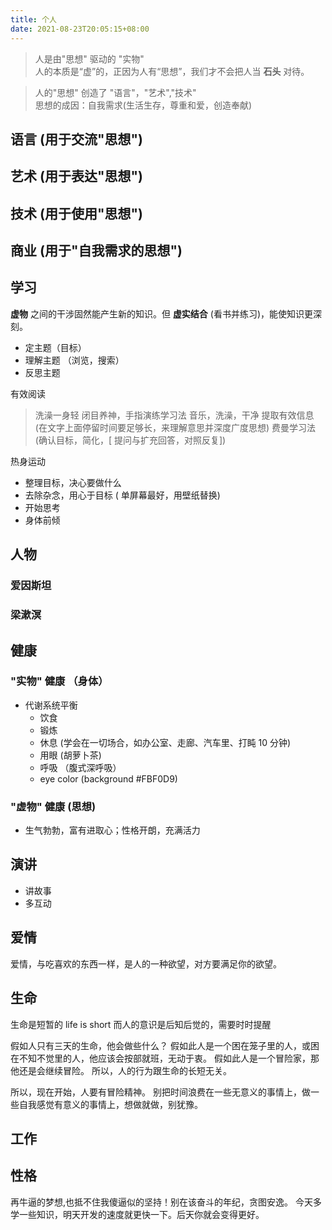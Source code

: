 ```yaml
---
title: 个人
date: 2021-08-23T20:05:15+08:00
---
```


> 人是由"思想" 驱动的 "实物"  
> 人的本质是“虚”的，正因为人有“思想”，我们才不会把人当 **石头** 对待。

<!--more-->
> 人的"思想" 创造了 "语言"，"艺术","技术"   
> 思想的成因：自我需求(生活生存，尊重和爱，创造奉献)   

## 语言 (用于交流"思想")
## 艺术 (用于表达"思想")
## 技术 (用于使用"思想")
## 商业 (用于"自我需求的思想")
## 学习
**虚物** 之间的干涉固然能产生新的知识。但 **虚实结合** (看书并练习)，能使知识更深刻。

- 定主题（目标）
- 理解主题 （浏览，搜索）
- 反思主题

有效阅读
> 洗澡一身轻
> 闭目养神，手指演练学习法
> 音乐，洗澡，干净
> 提取有效信息 (在文字上面停留时间要足够长，来理解意思并深度广度思想)
> 费曼学习法(确认目标，简化，[ 提问与扩充回答，对照反复])


热身运动
- 整理目标，决心要做什么
- 去除杂念，用心于目标 ( 单屏幕最好，用壁纸替换)
- 开始思考
- 身体前倾

## 人物
### 爱因斯坦
### 梁漱溟

## 健康
### "实物" 健康 （身体）
- 代谢系统平衡
   - 饮食
   - 锻炼
   - 休息 (学会在一切场合，如办公室、走廊、汽车里、打盹 10 分钟)
   - 用眼 (胡萝卜茶)
   - 呼吸 （腹式深呼吸）
   - eye color (background #FBF0D9)
### "虚物" 健康 (思想)

  - 生气勃勃，富有进取心；性格开朗，充满活力

## 演讲
- 讲故事
- 多互动

## 爱情
爱情，与吃喜欢的东西一样，是人的一种欲望，对方要满足你的欲望。  

## 生命
生命是短暂的 life is short 
而人的意识是后知后觉的，需要时时提醒

假如人只有三天的生命，他会做些什么？
假如此人是一个困在笼子里的人，或困在不知不觉里的人，他应该会按部就班，无动于衷。
假如此人是一个冒险家，那他还是会继续冒险。
所以，人的行为跟生命的长短无关。

所以，现在开始，人要有冒险精神。
别把时间浪费在一些无意义的事情上，做一些自我感觉有意义的事情上，想做就做，别犹豫。


## 工作
## 性格
再牛逼的梦想,也抵不住我傻逼似的坚持！别在该奋斗的年纪，贪图安逸。 今天多学一些知识，明天开发的速度就更快一下。后天你就会变得更好。
